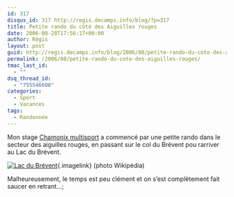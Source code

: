 ```yaml
---
id: 317
disqus_id: 317 http://regis.decamps.info/blog/?p=317
title: Petite rando du côté des Aiguilles rouges
date: 2006-08-28T17:56:17+00:00
author: Régis
layout: post
guid: http://regis.decamps.info/blog/2006/08/petite-rando-du-cote-des-aiguilles-rouges/
permalink: /2006/08/petite-rando-du-cote-des-aiguilles-rouges/
tmac_last_id:
  - ""
dsq_thread_id:
  - "755546608"
categories:
  - Sport
  - Vacances
tags:
  - Randonnée
---
```

Mon stage [Chamonix multisport](http://www.ucpa-vacances.com/programme.aspx?programme=SFACHAD10) a commencé par une petite rando dans le secteur des aiguilles rouges, en passant sur le col du Brévent pou rarriver au Lac du Brévent.

[<img id="image316" src="http://regis.decamps.info/blog/wp-content/uploads/2006/09/Lac_du_brevent.thumbnail.jpg" alt="Lac du Brévent" />](http://regis.decamps.info/blog/wp-content/uploads/2006/09/Lac_du_brevent.jpg "Lac du Brévent (photo Wikipedia)"){.imagelink} (photo Wikipédia)

Malheureusement, le temps est peu clément et on s’est complètement fait saucer en retrant…;
